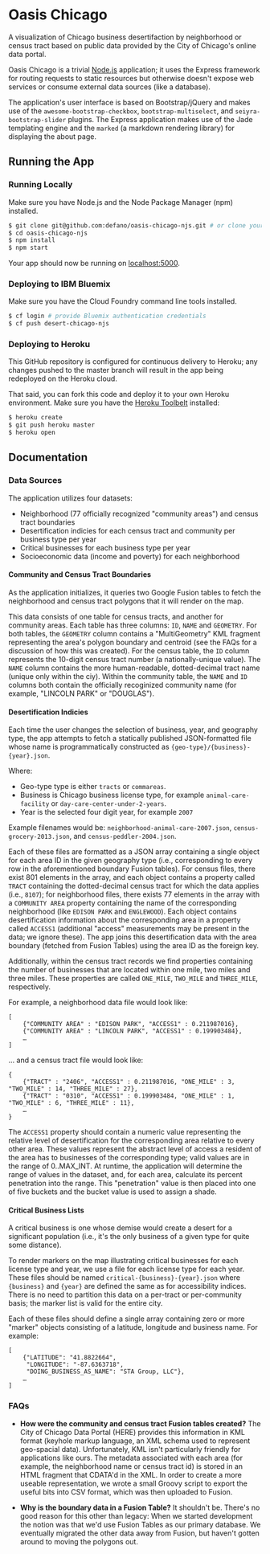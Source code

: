 # Oasis Chicago

A visualization of Chicago business desertifaction by neighborhood or census tract based on public data provided by the City of Chicago's online data portal.

Oasis Chicago is a trivial [Node.js](http://nodejs.org/) application; it uses the Express framework for routing requests to static resources but otherwise doesn't expose web services or consume external data sources (like a database). 

The application's user interface is based on Bootstrap/jQuery and makes use of the `awesome-bootstrap-checkbox`, `bootstrap-multiselect`, and `seiyra-bootstrap-slider` plugins. The Express application makes use of the Jade templating engine and the `marked` (a markdown rendering library) for displaying the about page.

## Running the App

### Running Locally

Make sure you have Node.js and the Node Package Manager (npm) installed.

```sh
$ git clone git@github.com:defano/oasis-chicago-njs.git # or clone your own fork
$ cd oasis-chicago-njs
$ npm install
$ npm start
```

Your app should now be running on [localhost:5000](http://localhost:5000/).

### Deploying to IBM Bluemix

Make sure you have the Cloud Foundry command line tools installed.

```sh
$ cf login # provide Bluemix authentication credentials
$ cf push desert-chicago-njs
```

### Deploying to Heroku

This GitHub repository is configured for continuous delivery to Heroku; any changes pushed to the master branch will result in the app being redeployed on the Heroku cloud.

That said, you can fork this code and deploy it to your own Heroku environment. Make sure you have the [Heroku Toolbelt](https://toolbelt.heroku.com/) installed:

```sh
$ heroku create
$ git push heroku master
$ heroku open
```

## Documentation

### Data Sources

The application utilizes four datasets:

- Neighborhood (77 officially recognized "community areas") and census tract boundaries
- Desertification indicies for each census tract and community per business type per year
- Critical businesses for each business type per year
- Socioeconomic data (income and poverty) for each neighborhood

#### Community and Census Tract Boundaries

As the application initializes, it queries two Google Fusion tables to fetch the neighborhood and census tract polygons that it will render on the map.

This data consists of one table for census tracts, and another for community areas. Each table has three columns: `ID`, `NAME` and `GEOMETRY`. For both tables, the `GEOMETRY` column contains a "MultiGeometry" KML fragment representing the area's polygon boundary and centroid (see the FAQs for a discussion of how this was created). For the census table, the `ID` column represents the 10-digit census tract number (a nationally-unique value). The `NAME` column contains the more human-readable, dotted-decimal tract name (unique only within the ciy). Within the community table, the `NAME` and `ID` columns both contain the officially recoginized community name (for example, "LINCOLN PARK" or "DOUGLAS").

#### Desertification Indicies

Each time the user changes the selection of business, year, and geography type, the app attempts to fetch a statically published JSON-formatted file whose name is programmatically constructed as `{geo-type}/{business}-{year}.json`.
 
Where:
- Geo-type type is either `tracts` or `commareas`.
- Business is Chicago business license type, for example `animal-care-facility` or `day-care-center-under-2-years`.
- Year is the selected four digit year, for example `2007`

Example filenames would be: `neighborhood-animal-care-2007.json`, `census-grocery-2013.json`, and `census-peddler-2004.json`.
 
Each of these files are formatted as a JSON array containing a single object for each area ID in the given geography type (i.e., corresponding to every row in the aforementioned boundary Fusion tables). For census files, there exist 801 elements in the array, and each object contains a property called `TRACT` containing the dotted-decimal census tract for which the data applies (i.e., `8107`); for neighborhood files, there exists 77 elements in the array with a `COMMUNITY AREA` property containing the name of the corresponding neighborhood (like `EDISON PARK` and `ENGLEWOOD`). Each object contains desertification information about the corresponding area in a property called `ACCESS1` (additional "access" measurements may be present in the data; we ignore these). The app joins this desertification data with the area boundary (fetched from Fusion Tables) using the area ID as the foreign key.

Additionally, within the census tract records we find properties containing the number of businesses that are located within one mile, two miles and three miles. These properties are called `ONE_MILE`, `TWO_MILE` and `THREE_MILE`, respectively.
 
For example, a neighborhood data file would look like:

```
[
    {"COMMUNITY AREA" : "EDISON PARK", "ACCESS1" : 0.211987016},
    {"COMMUNITY AREA" : "LINCOLN PARK", "ACCESS1" : 0.199903484},
    …
]
``` 
 
… and a census tract file would look like:
 
``` 
{
    {"TRACT" : "2406", "ACCESS1" : 0.211987016, "ONE_MILE" : 3, "TWO_MILE" : 14, "THREE_MILE" : 27},
    {"TRACT" : "0310", "ACCESS1" : 0.199903484, "ONE_MILE" : 1, "TWO_MILE" : 6, "THREE_MILE" : 11},
    …
}
``` 

The `ACCESS1` property should contain a numeric value representing the relative level of desertification for the corresponding area relative to every other area. These values represent the abstract level of access a resident of the area has to businesses of the corresponding type; valid values are in the range of 0..MAX_INT. At runtime, the application will determine the range of values in the dataset, and, for each area, calculate its percent penetration into the range. This "penetration" value is then placed into one of five buckets and the bucket value is used to assign a shade. 

#### Critical Business Lists

A critical business is one whose demise would create a desert for a significant population (i.e., it's the only business of a given type for quite some distance).

To render markers on the map illustrating critical businesses for each license type and year, we use a file for each license type for each year. These files should be named `critical-{business}-{year}.json` where `{business}` and `{year}` are defined the same as for accessibility indices. There is no need to partition this data on a per-tract or per-community basis; the marker list is valid for the entire city.
 
Each of these files should define a single array containing zero or more "marker" objects consisting of a latitude, longitude and business name. For example:

```
[
    {"LATITUDE": "41.8822664",
     "LONGITUDE": "-87.6363718",
     "DOING_BUSINESS_AS_NAME": "STA Group, LLC"},
    …
]
```

### FAQs

- **How were the community and census tract Fusion tables created?** The City of Chicago Data Portal (HERE) provides this information in KML format (keyhole markup language, an XML schema used to represent geo-spacial data). Unfortunately, KML isn't particularly friendly for applications like ours. The metadata associated with each area (for example, the neighborhood name or census tract id) is stored in an HTML fragment that CDATA'd in the XML. In order to create a more useable representation, we wrote a small Groovy script to export the useful bits into CSV format, which was then uploaded to Fusion.

- **Why is the boundary data in a Fusion Table?** It shouldn't be. There's no good reason for this other than legacy: When we started development the notion was that we'd use Fusion Tables as our primary database. We eventually migrated the other data away from Fusion, but haven't gotten around to moving the polygons out. 
